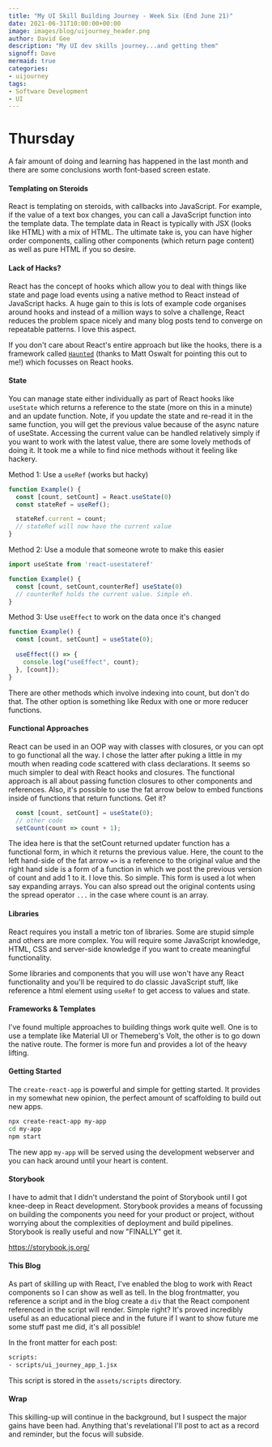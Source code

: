 ```yaml
---
title: "My UI Skill Building Journey - Week Six (End June 21)"
date: 2021-06-31T10:00:00+00:00
image: images/blog/uijourney_header.png
author: David Gee
description: "My UI dev skills journey...and getting them"
signoff: Dave
mermaid: true
categories: 
- uijourney
tags:
- Software Development
- UI
---
```


# Thursday 

A fair amount of doing and learning has happened in the last month and there are some conclusions worth font-based screen estate.

#### Templating on Steroids

React is templating on steroids, with callbacks into JavaScript. For example, if the value of a text box changes, you can call a JavaScript function into the template data. The template data in React is typically with JSX (looks like HTML) with a mix of HTML. The ultimate take is, you can have higher order components, calling other components (which return page content) as well as pure HTML if you so desire. 

#### Lack of Hacks?

React has the concept of hooks which allow you to deal with things like state and page load events using a native method to React instead of JavaScript hacks. A huge gain to this is lots of example code organises around hooks and instead of a million ways to solve a challenge, React reduces the problem space nicely and many blog posts tend to converge on repeatable patterns. I love this aspect.

If you don't care about React's entire approach but like the hooks, there is a framework called [`Haunted`](https://github.com/matthewp/haunted) (thanks to Matt Oswalt for pointing this out to me!) which focusses on React hooks.

#### State

You can manage state either individually as part of React hooks like `useState` which returns a reference to the state (more on this in a minute) and an update function. Note, if you update the state and re-read it in the same function, you will get the previous value because of the async nature of useState. Accessing the current value can be handled relatively simply if you want to work with the latest value, there are some lovely methods of doing it. It took me a while to find nice methods without it feeling like hackery.

Method 1: Use a `useRef` (works but hacky)
```javascript
function Example() {
  const [count, setCount] = React.useState(0)
  const stateRef = useRef();

  stateRef.current = count;
  // stateRef will now have the current value
}
```

Method 2: Use a module that someone wrote to make this easier
```javascript
import useState from 'react-usestateref'

function Example() {
  const [count, setCount,counterRef] useState(0)
  // counterRef holds the current value. Simple eh.
}
```

Method 3: Use `useEffect` to work on the data once it's changed
```javascript
function Example() {
  const [count, setCount] = useState(0);
  
  useEffect(() => {
    console.log("useEffect", count);
  }, [count]);
}
```

There are other methods which involve indexing into count, but don't do that. The other option is something like Redux with one or more reducer functions.

#### Functional Approaches

React can be used in an OOP way with classes with closures, or you can opt to go functional all the way. I chose the latter after puking a little in my mouth when reading code scattered with class declarations. It seems so much simpler to deal with React hooks and closures. The functional approach is all about passing function closures to other components and references. Also, it's possible to use the fat arrow below to embed functions inside of functions that return functions. Get it?

```javascript
  const [count, setCount] = useState(0);
  // other code
  setCount(count => count + 1);
```

The idea here is that the setCount returned updater function has a functional form, in which it returns the previous value. Here, the count to the left hand-side of the fat arrow `=>` is a reference to the original value and the right hand side is a form of a function in which we post the previous version of count and add 1 to it. I love this. So simple. This form is used a lot when say expanding arrays. You can also spread out the original contents using the spread operator `...`  in the case where count is an array.

#### Libraries

React requires you install a metric ton of libraries. Some are stupid simple and others are more complex. You will require some JavaScript knowledge, HTML, CSS and server-side knowledge if you want to create meaningful functionality. 

Some libraries and components that you will use won't have any React functionality and you'll be required to do classic JavaScript stuff, like reference a html element using `useRef` to get access to values and state.

#### Frameworks & Templates

I've found multiple approaches to building things work quite well. One is to use a template like Material UI or Themeberg's Volt, the other is to go down the native route. The former is more fun and provides a lot of the heavy lifting.

#### Getting Started

The `create-react-app` is powerful and simple for getting started. It provides in my somewhat new opinion, the perfect amount of scaffolding to build out new apps.

```bash
npx create-react-app my-app
cd my-app
npm start
```

The new app `my-app` will be served using the development webserver and you can hack around until your heart is content.

#### Storybook

I have to admit that I didn't understand the point of Storybook until I got knee-deep in React development. Storybook provides a means of focussing on building the components you need for your product or project, without worrying about the complexities of deployment and build pipelines. Storybook is really useful and now "FINALLY" get it.

https://storybook.js.org/

#### This Blog

As part of skilling up with React, I've enabled the blog to work with React components so I can show as well as tell. In the blog frontmatter, you reference a script and in the blog create a `div` that the React component referenced in the script will render. Simple right? It's proved incredibly useful as an educational piece and in the future if I want to show future me some stuff past me did, it's all possible!

In the front matter for each post:

```bash
scripts:
- scripts/ui_journey_app_1.jsx
```

This script is stored in the `assets/scripts` directory.

#### Wrap

This skilling-up will continue in the background, but I suspect the major gains have been had. Anything that's revelational I'll post to act as a record and reminder, but the focus will subside.